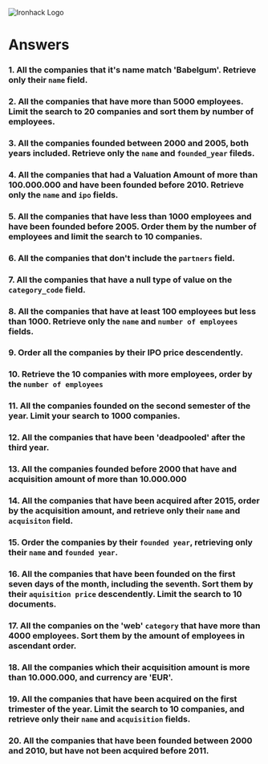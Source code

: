 ![Ironhack Logo](https://i.imgur.com/1QgrNNw.png)

# Answers

### 1. All the companies that it's name match 'Babelgum'. Retrieve only their `name` field.

<!-- Filter:  {name: "Babelgum"}
	Project: {name: 1}-->

### 2. All the companies that have more than 5000 employees. Limit the search to 20 companies and sort them by **number of employees**.

<!-- Filter: {number_of_employees:{$gt: 5000}}
    Sort: {number_of_employees: 1}
    Limit: 20 -->

### 3. All the companies founded between 2000 and 2005, both years included. Retrieve only the `name` and `founded_year` fileds.

<!-- Filter: {$and: [{founded_year :{$gte: 2000}}, {founded_year:{$lte: 2005}}]}
    Project: {name:1, founded_year:1} -->

### 4. All the companies that had a Valuation Amount of more than 100.000.000 and have been founded before 2010. Retrieve only the `name` and `ipo` fields.

<!-- Filter: {$and: [{founded_year :{$lt: 2010}}, {"ipo.valuation_amount":{$gt: 100000000}}]}
Project: {name:1, ipo:1} -->

### 5. All the companies that have less than 1000 employees and have been founded before 2005. Order them by the number of employees and limit the search to 10 companies.

<!-- Filter:{$and: [{founded_year :{$lt: 2005}}, {number_of_employees:{$lt: 1000}}]}
Sort: {number_of_employees:1}
limit: 10 -->

### 6. All the companies that don't include the `partners` field.

<!-- Filter: {partners: {$exists: false}} -->

### 7. All the companies that have a null type of value on the `category_code` field.

<!-- Filter: {category_code: {$type: "null"}} -->

### 8. All the companies that have at least 100 employees but less than 1000. Retrieve only the `name` and `number of employees` fields.

<!-- Filter: {$and: [{number_of_employees: {$gte: 100}},{number_of_employees: {$lt: 1000}}]}
Project: {name:1, number_of_employees:1} -->

### 9. Order all the companies by their IPO price descendently.

<!-- Sort: {ipo:-1} -->

### 10. Retrieve the 10 companies with more employees, order by the `number of employees`

<!-- Filter: {number_of_employees:-1}
Limit: 10 -->

### 11. All the companies founded on the second semester of the year. Limit your search to 1000 companies.

<!-- Filter: {founded_month: {$gte: 6}}
     Limit: 1000 -->

### 12. All the companies that have been 'deadpooled' after the third year.

<!--  -->

### 13. All the companies founded before 2000 that have and acquisition amount of more than 10.000.000

<!-- Filter: {$and: [{founded_year: {$lt: 2000}},{"acquisition.price_amount": {$gt: 10000000}}]} -->

### 14. All the companies that have been acquired after 2015, order by the acquisition amount, and retrieve only their `name` and `acquisiton` field.

<!-- Filter: {"acquisition.acquired_year" : {$gt: 2015}} 
     Project: {name: 1, acquisition: 1}
     Sort: {"acquisition.price_amount": 1}
     -->

### 15. Order the companies by their `founded year`, retrieving only their `name` and `founded year`.

<!-- Filter: {founded_year: {$ne: null}}
Project: {name: 1, founded_year: 1}
     Sort: {founded_year: 1}-->

### 16. All the companies that have been founded on the first seven days of the month, including the seventh. Sort them by their `aquisition price` descendently. Limit the search to 10 documents.

<!-- Filter: {founded_day: {$lte: 7}}
     Sort: {"acquisition.price_amount": 1}
     Limit: 10 -->

### 17. All the companies on the 'web' `category` that have more than 4000 employees. Sort them by the amount of employees in ascendant order.

<!-- Filter: {$and: [{category_code:{$eq: "web"}},{number_of_employees: {$gt: 4000}}]}
    Sort: {number_of_employees: 1} -->

### 18. All the companies which their acquisition amount is more than 10.000.000, and currency are 'EUR'.

<!-- Filter: {$and: [{"acquisition.price_currency_code" :{$eq: "EUR"}},{"acquisition.price_amount": {$gt: 10000000}}]} -->

### 19. All the companies that have been acquired on the first trimester of the year. Limit the search to 10 companies, and retrieve only their `name` and `acquisition` fields.

<!-- Filter: {$and: [{"acquisitions.acquired_month": {$lte: 3}}, {acquisition: {$ne: null}}]}
    Sort: {name: 1, acquisition:1} 
    Limit: 10-->

### 20. All the companies that have been founded between 2000 and 2010, but have not been acquired before 2011.

<!-- Filter: {$and: [{founded_year: {$gte: 2000}},{founded_year: {$lte: 2010}},{"acquisition.acquired_year": {$gt: 2011}}, {acquisition: {$ne: null}}]} -->
